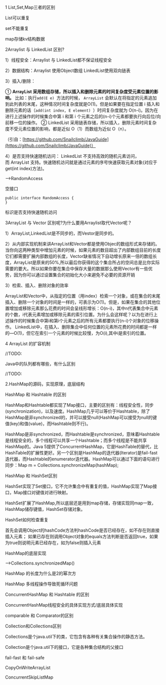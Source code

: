 1 List,Set,Map三者的区别

List可以重复

set不能重复

map存储kv结构数据



2Arraylist 与 LinkedList 区别?

1）线程安全：Arraylist 与 LinkedList都不保证线程安全

2）数据结构：Arraylist 使用Object数组 LinkedList使用双向链表

3）插入/删除：

① **ArrayList 采用数组存储，所以插入和删除元素的时间复杂度受元素位置的影响。** 比如：执行`add(E e) `方法的时候， `ArrayList` 会默认在将指定的元素追加到此列表的末尾，这种情况时间复杂度就是O(1)。但是如果要在指定位置 i 插入和删除元素的话（`add(int index, E element) `）时间复杂度就为 O(n-i)。因为在进行上述操作的时候集合中第 i 和第 i 个元素之后的(n-i)个元素都要执行向后位/向前移一位的操作。 ② LinkedList 采用链表存储，所以插入，删除元素时间复杂度不受元素位置的影响，都是近似 O（1）而数组为近似 O（n）。

（引自：[https://github.com/Snailclimb/JavaGuide](https://github.com/Snailclimb/JavaGuide)）

4）是否支持快速随机访问： LinkedList 不支持高效的随机元素访问，而 ArrayList 支持。快速随机访问就是通过元素的序号快速获取元素对象(对应于get(int index)方法)。

-->RandomAccess

空接口

```
public interface RandomAccess {
}
```

标识是否支持快速随机访问



3ArrayList 与 Vector 区别呢?为什么要用Arraylist取代Vector呢？

1）ArrayList,LinkedList是不同步的，而Vestor是同步的。

2）从内部实现机制来讲ArrayList和Vector都是使用Objec的数组形式来存储的。当你向这两种类型中增加元素的时候，如果元素的数目超出了内部数组目前的长度它们都需要扩展内部数组的长度，Vector缺省情况下自动增长原来一倍的数组长度，ArrayList是原来的50%,所以最后你获得的这个集合所占的空间总是比你实际需要的要大。所以如果你要在集合中保存大量的数据那么使用Vector有一些优势，因为你可以通过设置集合的初始化大小来避免不必要的资源开销

3）检索、插入、删除对象的效率

ArrayList和Vector中，从指定的位置（用index）检索一个对象，或在集合的末尾插入、删除一个对象的时间是一样的，可表示为O(1)。但是，如果在集合的其他位置增加或移除元素那么花费的时间会呈线形增长：O(n-i)，其中n代表集合中元素的个数，i代表元素增加或移除元素的索引位置。为什么会这样呢？以为在进行上述操作的时候集合中第i和第i个元素之后的所有元素都要执行(n-i)个对象的位移操作。
LinkedList中，在插入、删除集合中任何位置的元素所花费的时间都是一样的—O(1)，但它在索引一个元素的时候比较慢，为O(i),其中i是索引的位置。



4 ArrayList 的扩容机制

//TODO:



Java中的队列都有哪些，有什么区别

//TODO:



2.HashMap的源码，实现原理，底层结构



HashMap 和 Hashtable 的区别

HashMap和Hashtable都实现了Map接口，主要的区别有：线程安全性，同步(synchronization)，以及速度。HashMap几乎可以等价于Hashtable，除了HashMap是非synchronized的，并可以接受null(HashMap可以接受为null的键值(key)和值(value)，而Hashtable则不行)。

HashMap是非synchronized，而Hashtable是synchronized，意味着Hashtable是线程安全的，多个线程可以共享一个Hashtable；而多个线程是不能共享HashMap的。Java 5提供了ConcurrentHashMap，它是HashTable的替代，比HashTable的扩展性更好。另一个区别是HashMap的迭代器(Iterator)是fail-fast迭代器，而Hashtable的enumerator迭代器。HashMap可以通过下面的语句进行同步：Map m = Collections.synchronizeMap(hashMap);



HashMap 和 HashSet区别

HashSet实现了Set接口，它不允许集合中有重复的值，HashMap实现了Map接口，Map接口对键值对进行映射。

HashSet扩展了HashMap,所以底层还是用到map存储，存储实现同map一致，HashMap储存键值，HashSet存储对象。



HashSet如何检查重复

首先会调用Object的hashCode方法判hashCode是否已经存在，如不存在则直接插入元素；
如果已存在则调用Object对象的equals方法判断是否返回true，如果为true则说明元素已经存在，如为false则插入元素



HashMap的底层实现

-->Collections.synchronizedMap()



HashMap 的长度为什么是2的幂次方



HashMap 多线程操作导致死循环问题



ConcurrentHashMap 和 Hashtable 的区别



ConcurrentHashMap线程安全的具体实现方式/底层具体实现



comparable 和 Comparator的区别



Collection和Collections区别

Collections是个java.util下的类，它包含有各种有关集合操作的静态方法。 

Collection是个java.util下的接口，它是各种集合结构的父接口



fail-fast 和 fail-safe



CopyOnWriteArrayList



ConcurrentSkipListMap







